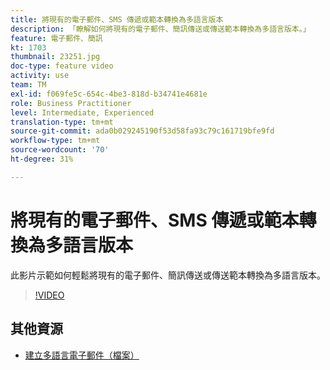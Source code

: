 ```yaml
---
title: 將現有的電子郵件、SMS 傳遞或範本轉換為多語言版本
description: 「瞭解如何將現有的電子郵件、簡訊傳送或傳送範本轉換為多語言版本。」
feature: 電子郵件、簡訊
kt: 1703
thumbnail: 23251.jpg
doc-type: feature video
activity: use
team: TM
exl-id: f069fe5c-654c-4be3-818d-b34741e4681e
role: Business Practitioner
level: Intermediate, Experienced
translation-type: tm+mt
source-git-commit: ada0b029245190f53d58fa93c79c161719bfe9fd
workflow-type: tm+mt
source-wordcount: '70'
ht-degree: 31%

---
```


# 將現有的電子郵件、SMS 傳遞或範本轉換為多語言版本

此影片示範如何輕鬆將現有的電子郵件、簡訊傳送或傳送範本轉換為多語言版本。

>[!VIDEO](https://video.tv.adobe.com/v/23251?quality=12)

## 其他資源

* [建立多語言電子郵件（檔案）](https://helpx.adobe.com/campaign/standard/channels/using/creating-a-multilingual-email.html)
